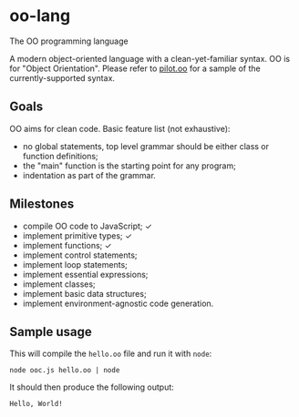 # oo-lang
The OO programming language

A modern object-oriented language with a clean-yet-familiar syntax. OO is for
"Object Orientation". Please refer to [pilot.oo](pilot.oo) for a sample
of the currently-supported syntax.

## Goals
OO aims for clean code. Basic feature list (not exhaustive):

- no global statements, top level grammar should be either class or function
definitions;
- the "main" function is the starting point for any program;
- indentation as part of the grammar.

## Milestones
- compile OO code to JavaScript; ✓
- implement primitive types; ✓
- implement functions; ✓
- implement control statements;
- implement loop statements;
- implement essential expressions;
- implement classes;
- implement basic data structures;
- implement environment-agnostic code generation.

## Sample usage
This will compile the `hello.oo` file and run it with `node`:
```
node ooc.js hello.oo | node
```

It should then produce the following output:
```
Hello, World!
```
